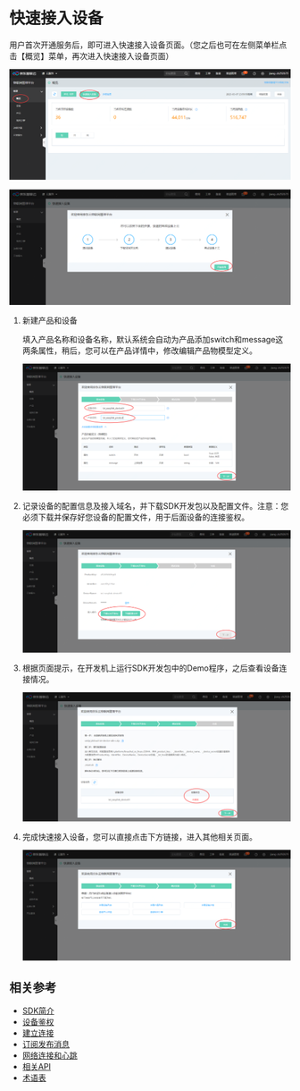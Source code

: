 # 快速接入设备

用户首次开通服务后，即可进入快速接入设备页面。（您之后也可在左侧菜单栏点击【概览】菜单，再次进入快速接入设备页面）

![快速接入设备首页方式](../../../../image/IoT/IoT-DeviceSDK/easylink05.png)

![快速接入设备首页](../../../../image/IoT/IoT-DeviceSDK/easylink0.png)

1. 新建产品和设备

   填入产品名称和设备名称，默认系统会自动为产品添加switch和message这两条属性，稍后，您可以在产品详情中，修改编辑产品物模型定义。

   ![快速接入设备第一步](../../../../image/IoT/IoT-DeviceSDK/easylink01.png)

2. 记录设备的配置信息及接入域名，并下载SDK开发包以及配置文件。注意：您必须下载并保存好您设备的配置文件，用于后面设备的连接鉴权。

   ![快速接入设备第二步](../../../../image/IoT/IoT-DeviceSDK/easylink02.png)

3. 根据页面提示，在开发机上运行SDK开发包中的Demo程序，之后查看设备连接情况。

   ![快速接入设备第三步](../../../../image/IoT/IoT-DeviceSDK/easylink03.png)

4. 完成快速接入设备，您可以直接点击下方链接，进入其他相关页面。

   ![快速接入设备第四步](../../../../image/IoT/IoT-DeviceSDK/easylink04.png)


## 相关参考

- [SDK简介](../Developer-Guide-Device/Introduction.md)
- [设备鉴权](../Developer-Guide-Device/AuthenticateDevices.md)
- [建立连接](../Developer-Guide-Device/EstablishConnection.md)
- [订阅发布消息](../Developer-Guide-Device/SubPub.md)
- [网络连接和心跳](../Developer-Guide-Device/HeartBeat-Reconnection.md)
- [相关API](../Developer-Guide-Device/API.md)
- [术语表](../Developer-Guide-Device/Glossary.md)

